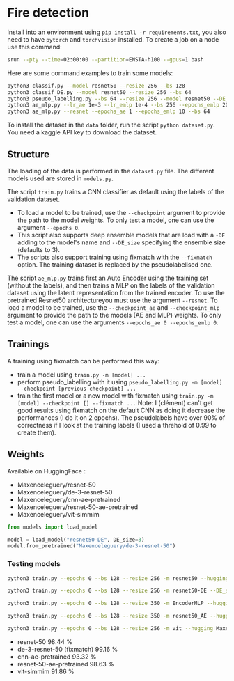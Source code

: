# Fire detection

Install into an environment using `pip install -r requirements.txt`, you also need to have `pytorch` and `torchvision` installed.
To create a job on a node use this command:

```bash
srun --pty --time=02:00:00 --partition=ENSTA-h100 --gpus=1 bash
```

Here are some command examples to train some models:
```bash
python3 classif.py --model resnet50 --resize 256 --bs 128
python3 classif_DE.py --model resnet50 --resize 256 --bs 64
python3 pseudo_labelling.py --bs 64 --resize 256 --model resnet50 --DE_size 3 --checkpoint ./training/de-98.pt
python3 ae_mlp.py --lr_ae 1e-3 --lr_emlp 1e-4 --bs 256 --epochs_emlp 20
python3 ae_mlp.py --resnet --epochs_ae 1 --epochs_emlp 10 --bs 64
```

To install the dataset in the `data` folder, run the script `python dataset.py`. You need a kaggle API key to download the dataset.

## Structure

The loading of the data is performed in the `dataset.py` file.
The different models used are stored in `models.py`. 

The script `train.py` trains a CNN classifier as default using the labels of the validation dataset.
- To load a model to be trained, use the `--checkpoint` argument to provide the path to the model weights. To only test a model, one can use the argument `--epochs 0`.
- This script also supports deep ensemble models that are load with a `-DE` adding to the model's name and `--DE_size` specifying the ensemble size (defaults to 3).
- The scripts also support training using fixmatch with the `--fixmatch` option. The training dataset is replaced by the pseudolabelised one.

The script `ae_mlp.py` trains first an Auto Encoder using the training set (without the labels), and then trains a MLP on the labels of the validation dataset using the latent representation from the trained encoder. To use the pretrained Resnet50 architectureyou must use the argument `--resnet`. To load a model to be trained, use the `--checkpoint_ae` and `--checkpoint_mlp` argument to provide the path to the models (AE and MLP) weights. To only test a model, one can use the arguments `--epochs_ae 0 --epochs_emlp 0`.

## Trainings

A training using fixmatch can be performed this way:
- train a model using `train.py -m [model] ...`
- perform pseudo_labelling with it using `pseudo_labelling.py -m [model] --checkpoint [previous checkpoint] ...`
- train the first model or a new model with fixmatch using `train.py -m [model] --checkpoint [] --fixmatch ...`
Note: I (clément) can't get good results using fixmatch on the default CNN as doing it decrease the performances (I do it on 2 epochs). The pseudolabels have over 90% of correctness if I look at the training labels (I used a threhold of 0.99 to create them).

## Weights

Available on HuggingFace :
- Maxenceleguery/resnet-50
- Maxenceleguery/de-3-resnet-50
- Maxenceleguery/cnn-ae-pretrained
- Maxenceleguery/resnet-50-ae-pretrained
- Maxenceleguery/vit-simmim

```python
from models import load_model

model = load_model("resnet50-DE", DE_size=3)
model.from_pretrained("Maxenceleguery/de-3-resnet-50")
```

### Testing models

```bash
python3 train.py --epochs 0 --bs 128 --resize 256 -m resnet50 --hugging Maxenceleguery/resnet-50

python3 train.py --epochs 0 --bs 128 --resize 256 -m resnet50-DE --DE_size 3 --hugging Maxenceleguery/de-3-resnet-50

python3 train.py --epochs 0 --bs 128 --resize 350 -m EncoderMLP --hugging Maxenceleguery/cnn-ae-pretrained

python3 train.py --epochs 0 --bs 128 --resize 350 -m resnet50_AE --hugging Maxenceleguery/resnet-50-ae-pretrained

python3 train.py --epochs 0 --bs 128 --resize 256 -m vit --hugging Maxenceleguery/vit-simmim
```

- resnet-50 98.44 %
- de-3-resnet-50 (fixmatch) 99.16 %
- cnn-ae-pretrained 93.32 %
- resnet-50-ae-pretrained 98.63 %
- vit-simmim 91.86 %
